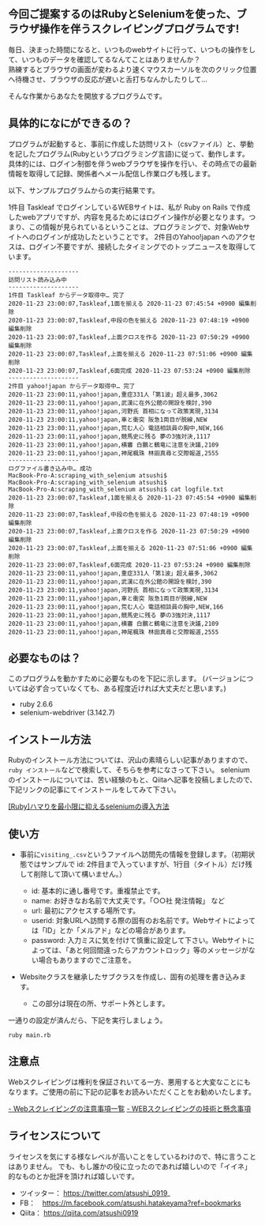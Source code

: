 ## 今回ご提案するのはRubyとSeleniumを使った、ブラウザ操作を伴うスクレイピングプログラムです!

毎日、決まった時間になると、いつものwebサイトに行って、いつもの操作をして、いつものデータを確認してるなんてことはありませんか？  
熟練するとブラウザの画面が変わるより速くマウスカーソルを次のクリック位置へ待機させ、ブラウザの反応が遅いと舌打ちなんかしたりして…

そんな作業からあなたを開放するプログラムです。

## 具体的になにができるの？

プログラムが起動すると、事前に作成した訪問リスト（csvファイル）と、挙動を記したプログラム(Rubyというプログラミング言語)に従って、動作します。
具体的には、ログイン制御を伴うwebブラウザを操作を行い、その時点での最新情報を取得して記録、関係者へメール配信し作業ログも残します。

以下、サンプルプログラムからの実行結果です。

1件目 Taskleaf でログインしているWEBサイトは、私が Ruby on Rails で作成したwebアプリですが、内容を見るためにはログイン操作が必要となります。つまり、この情報が見られているということは、プログラミングで、対象Webサイトへのログインが成功したということです。
2件目のYahoo!japan へのアクセスは、ログイン不要ですが、接続したタイミングでのトップニュースを取得しています。

```
--------------------
訪問リスト読み込み中
--------------------
1件目 Taskleaf からデータ取得中… 完了
2020-11-23 23:00:07,Taskleaf,1面を揃える 2020-11-23 07:45:54 +0900 編集削除
2020-11-23 23:00:07,Taskleaf,中段の色を揃える 2020-11-23 07:48:19 +0900 編集削除
2020-11-23 23:00:07,Taskleaf,上面クロスを作る 2020-11-23 07:50:29 +0900 編集削除
2020-11-23 23:00:07,Taskleaf,上面を揃える 2020-11-23 07:51:06 +0900 編集削除
2020-11-23 23:00:07,Taskleaf,6面完成 2020-11-23 07:53:24 +0900 編集削除
--------------------
2件目 yahoo!japan からデータ取得中… 完了
2020-11-23 23:00:11,yahoo!japan,重症331人「第1波」超え最多,3062
2020-11-23 23:00:11,yahoo!japan,武漢に在外公館の開設を検討,390
2020-11-23 23:00:11,yahoo!japan,河野氏 首相になって政策実現,3134
2020-11-23 23:00:11,yahoo!japan,車と衝突 阪急1両目が脱線,NEW
2020-11-23 23:00:11,yahoo!japan,荒む人心 電話相談員の胸中,NEW,166
2020-11-23 23:00:11,yahoo!japan,競馬史に残る 夢の3強対決,1117
2020-11-23 23:00:11,yahoo!japan,横審 白鵬と鶴竜に注意を決議,2109
2020-11-23 23:00:11,yahoo!japan,神尾楓珠 林田真尋と交際報道,2555
--------------------
ログファイル書き込み中… 成功
MacBook-Pro-A:scraping_with_selenium atsushi$ 
MacBook-Pro-A:scraping_with_selenium atsushi$ 
MacBook-Pro-A:scraping_with_selenium atsushi$ cat logfile.txt 
2020-11-23 23:00:07,Taskleaf,1面を揃える 2020-11-23 07:45:54 +0900 編集削除
2020-11-23 23:00:07,Taskleaf,中段の色を揃える 2020-11-23 07:48:19 +0900 編集削除
2020-11-23 23:00:07,Taskleaf,上面クロスを作る 2020-11-23 07:50:29 +0900 編集削除
2020-11-23 23:00:07,Taskleaf,上面を揃える 2020-11-23 07:51:06 +0900 編集削除
2020-11-23 23:00:07,Taskleaf,6面完成 2020-11-23 07:53:24 +0900 編集削除
2020-11-23 23:00:11,yahoo!japan,重症331人「第1波」超え最多,3062
2020-11-23 23:00:11,yahoo!japan,武漢に在外公館の開設を検討,390
2020-11-23 23:00:11,yahoo!japan,河野氏 首相になって政策実現,3134
2020-11-23 23:00:11,yahoo!japan,車と衝突 阪急1両目が脱線,NEW
2020-11-23 23:00:11,yahoo!japan,荒む人心 電話相談員の胸中,NEW,166
2020-11-23 23:00:11,yahoo!japan,競馬史に残る 夢の3強対決,1117
2020-11-23 23:00:11,yahoo!japan,横審 白鵬と鶴竜に注意を決議,2109
2020-11-23 23:00:11,yahoo!japan,神尾楓珠 林田真尋と交際報道,2555
```

## 必要なものは？

 このプログラムを動かすために必要なものを下記に示します。
 (バージョンについては必ず合っていなくても、ある程度近ければ大丈夫だと思います。)

 * ruby 2.6.6
 * selenium-webdriver (3.142.7)

## インストール方法

Rubyのインストール方法については、沢山の素晴らしい記事がありますので、`ruby インストール`などで検索して、そちらを参考になさって下さい。
seleniumのインストールについては、苦い経験のもと、Qiitaへ記事を投稿しましたので、下記リンクの記事にてインストールをしてみて下さい。

[[Ruby]ハマりを最小限に抑えるseleniumの導入方法](https://qiita.com/atsushi0919/items/5502e7cdbdb878947cc9)

## 使い方

- 事前に`visiting_.csv`というファイルへ訪問先の情報を登録します。（初期状態ではサンプルで id: 2件目まで入っていますが、1行目（タイトル）だけ残して削除して頂いて構いません。）
  - id: 基本的に通し番号です。重複禁止です。
  - name: お好きなお名前で大丈夫です。「○○社 発注情報」 など
  - url: 最初にアクセスする場所です。
  - userid: 対象URLへ訪問する際の固有のお名前です。Webサイトによっては「ID」とか「メルアド」などの場合があります。
  - password: 入力ミスに気を付けて慎重に設定して下さい。Webサイトによっては、「あと何回間違ったらアカウントロック」等のメッセージがない場合もありますのでご注意を。

- Websiteクラスを継承したサブクラスを作成し、固有の処理を書き込みます。
  - この部分は現在の所、サポート外とします。
  

一通りの設定が済んだら、下記を実行しましょう。

`ruby main.rb`


## 注意点

Webスクレイピングは権利を保証されいてる一方、悪用すると大変なことにもなります。ご使用の前に下記の記事をお読みいただくことをお勧めいたします。

[- Webスクレイピングの注意事項一覧](https://qiita.com/nezuq/items/c5e827e1827e7cb29011)
[- WEBスクレイピングの技術と懸念事項](https://qiita.com/tetsukick/items/6b4322199d4702047ced)

## ライセンスについて

ライセンスを気にする様なレベルが高いことをしているわけので、特に言うことはありません。
でも、もし誰かの役に立ったのであれば嬉しいので「イイネ」的なものとか批評を頂ければ嬉しいです。

- ツイッター： https://twitter.com/atsushi_0919_
- FB：　https://m.facebook.com/atsushi.hatakeyama?ref=bookmarks
- Qiita： https://qiita.com/atsushi0919
